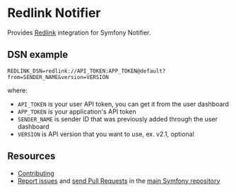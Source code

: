Redlink Notifier
================

Provides [Redlink](https://redlink.pl) integration for Symfony Notifier.

DSN example
-----------

```
REDLINK_DSN=redlink://API_TOKEN:APP_TOKEN@default?from=SENDER_NAME&version=VERSION
```

where:

 - `API_TOKEN` is your user API token, you can get it from the user dashboard
 - `APP_TOKEN` is your application's API token
 - `SENDER_NAME` is sender ID that was previously added through the user dashboard
 - `VERSION` is API version that you want to use, ex. v2.1, optional

Resources
---------

 * [Contributing](https://symfony.com/doc/current/contributing/index.html)
 * [Report issues](https://github.com/symfony/symfony/issues) and
   [send Pull Requests](https://github.com/symfony/symfony/pulls)
   in the [main Symfony repository](https://github.com/symfony/symfony)
